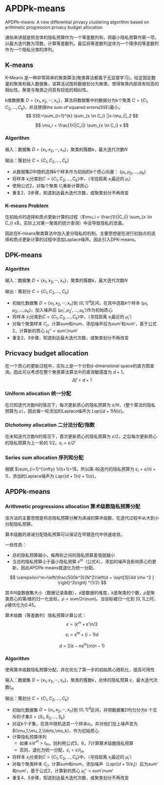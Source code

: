 # APDPk-means

APDPk-means: A new differential privacy clustering algorithm based on arithmetic progression privacy budget allocation

通俗来讲就是把总体的隐私预算作为一个等差数列和，把最小隐私预算作第一项，以最大迭代数为项数，计算等差数列。最后将等差数列逆序为一个降序的等差数列作为一个隐私分类的序列。

## K-means

K-Means 是一种非常简单的聚类算法(聚类算法都属于无监督学习)。给定固定数量的聚类和输入数据集，该算法试图将数据划分为聚类，使得聚类内部具有较高的相似性，聚类与聚类之间具有较低的相似性。

k维数据集 $D=\{x_1, x_2,⸱⸱⸱, x_n\}$，算法将数据集中的数据分为k个聚类 $C=\{C_1,C_2,\ldots,C_k\}$，并且使得the sum of squared errors(SSE)最小。
$$
SSE=\sum_{i=1}^{k} \sum_{x \in C_i} ||x-\mu_i||_2
$$

$$
\mu_i = \frac{1}{|C_i|} \sum_{x \in C_i} x
$$



### Algorithm

输入：数据集 $D=\{x_1, x_2,⸱⸱⸱, x_n\}$，聚类的簇数$k$，最大迭代次数$N$

输出：簇划分 $C=\{C_1,C_2,\ldots,C_k\}$

- 从数据集$D$中随机选择$k$个样本作为初始的$k$个质心向量： $\{μ_1,μ_2,...,μ_k\}$
- 将样本 $x_i$分类到$C=\{C_1,C_2,\ldots,C_k\}$中，（寻找距离 $x_i$最近的 $\mu_i$）
- 使用公式2，对每个聚类 $C_j$重新计算质心
- 重复2、3步骤，知道到达最大迭代次数，或聚类划分不再改变

### K-means Problem

在初始点的选择和质点更新计算的过程（$\mu_i = \frac{1}{|C_i|} \sum_{x \in C_i} x$，实际上对某一聚类的统计查询）中会导致隐私的泄漏。

因此在K-means聚类算法中加入差分隐私的机制。主要思想是在进行初始点的选择和质点更新计算的过程中添加Laplace噪声。因此引入DPK-means。

## DPK-means

### Algorithm

输入：数据集 $D=\{x_1, x_2,⸱⸱⸱, x_n\}$，聚类的簇数$k$，最大迭代次数$N$

输出：簇划分 $C=\{C_1,C_2,\ldots,C_k\}$

- 初始化数据集 $D=\{x_1, x_2,⸱⸱⸱, x_n\}$到 $[0,1]^d$区间，在其中选取$k$个样本 $\{μ_1,μ_2,...,μ_k\}$，加入噪声后 $\{μ_1',μ_2',...,μ_k'\}$作为初始质心
- 将样本 $x_i$分类到$C=\{C_1,C_2,\ldots,C_k\}$中，（寻找距离 $x_i$最近的 $\mu_i'$）
- 对每个聚类样本 $C_j$，计算$sum$和$num$，添加噪声后为$sum'$和$num'$，基于公式2，计算新的质心 $\mu_j''=sum'/num'$
- 重复2、3步骤，知道到达最大迭代次数，或聚类划分不再改变

## Pricvacy budget allocation

在一个质心的更新过程中，实际上是一个分割d-dimensional space的直方图查询。因此可以考虑在整个聚类算法算法中的查询敏感度为 $d+1$。
$$
\Delta f=d+1
$$

### Uniform allocation 统一分配

在已知迭代次数$N$的情况下，每次更新质心的隐私预算为 $\varepsilon /N$，（整个算法的隐私预算为 $\varepsilon$）。因此每一轮添加的Laplace噪声为 $Lap((d+1)N/\varepsilon)$。

### Dichotomy allocation 二分法分配/指数

在未知迭代次数$N$的情况下，首次更新质心的隐私预算为 $\varepsilon /2$，之后每次更新质心的隐私预算为上一轮的 $1/2$。$\varepsilon _i = \varepsilon / 2^i$

### Series sum allocation 序列和分配

根据 $\sum_{i=1}^{\infty} 1/i(i+1)=1$，所以第 $i$轮迭代的隐私预算为 $\varepsilon_i=\varepsilon/i(i+1)$，添加的Laplace噪声为 $Lap((d+1)i(i+1)/\varepsilon)$。



## APDPk-means

### Arithmetic progressions allocation 算术级数隐私预算分配

该方法的主要思想是将总隐私预算分解为递减的算术级数，在迭代过程中从大到小分配隐私预算。

算术级数的递减分配隐私预算可以保证在早期迭代中快速收敛。

一些性质：

- 总的隐私预算越小，每两轮之间的隐私预算差值就越小
- 当总的隐私预算小于最小隐私预算 $\varepsilon^m$（公式4），添加的噪声会影响质心的更新，因此APDPk-means就退化为统一分配。

$$
\varepsilon^m=\left(\frac{500k^3}{N^2}\left(d + \sqrt[3]{4d \rho ^2 } \right)^3\right) ^{1/2}
$$

其中$N$是数据集大小（数据记录条数），$d$是数据的维度，$k$是聚类的个数，$\rho$是聚类质心的第$i$维的归一化坐标，$\rho=sum/2r(num)$。当坐标被归一化到 $[0,1]$上时，$\rho$被优化为0.45。

算术级数（等差数列）隐私预算计算公式：
$$
\varepsilon = \left(\varepsilon^m + \varepsilon'\right)n/2
$$

$$
\varepsilon_i = \varepsilon^m + (i-1)d 
$$

$$
d = 2\left(\varepsilon - n\varepsilon^m \right)/n\left(n-1\right)
$$



### Algorithm

使用算术级数隐私预算分配，并在优化了第一步的初始质心随机化，提高可用性

输入：数据集 $D=\{x_1, x_2,⸱⸱⸱, x_n\}$，聚类的簇数$k$，总体的隐私预算 $\varepsilon$，最大迭代次数$t_m$

输出：簇划分 $C=\{C_1,C_2,\ldots,C_k\}$

- 初始化数据集 $D=\{x_1, x_2,⸱⸱⸱, x_n\}$到 $[0,1]^d$区间，并把数据集D均匀分为$k$ 个互斥的子集$S=\{S_1,S_2,\ldots,S_k\}$
- 对这$k$个子集，在其中随机选其一个样本$o_i$，并对他们加上噪声变为 $\{\mu_1,\mu_2,\ldots,\mu_k\}，作为初始质心
- 计算隐私预算序列
  - 如果 $\varepsilon/\varepsilon^m > t_m$，则利用公式5，6，7计算算术级数隐私预算
  - 否则，退化为统一分配，$\varepsilon_i = \varepsilon/t_m$
- 将样本 $x_i$分类到$C=\{C_1,C_2,\ldots,C_k\}$中，（寻找距离 $x_i$最近的 $\mu_i'$）
- 对每个聚类样本 $C_j$，计算$sum$和$num$，添加噪声（$Lap((d+1)/\varepsilon_i)$）后为$sum'$和$num'$，基于公式2，计算新的质心 $\mu_j''=sum'/num'$
- 重复4、5步骤，知道到达最大迭代次数，或聚类划分不再改变

